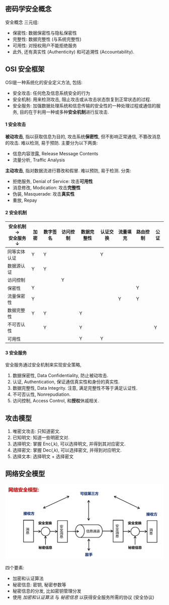 ## 密码学安全概念
安全概念 三元组:
- 保密性: 数据保密性与隐私保密性
- 完整性: 数据完整性 (与系统完整性)
- 可用性: 对授权用户不能拒绝服务
- 此外, 还有真实性 (Authenticity) 和可追溯性 (Accountability).

## OSI 安全框架

OSI是一种系统化的安全定义方法, 包括:

- 安全攻击: 任何危及信息系统安全的行为
- 安全机制: 用来检测攻击, 阻止攻击或从攻击状态恢复到正常状态的过程.
- 安全服务: 加强数据处理系统和信息传输的安全性的一种处理过程或通信的服务, 目的在于利用一种或多种**安全机制**进行反攻击.

#### 1 安全攻击

**被动攻击**, 指以获取信息为目的, 攻击系统**保密性**, 但不影响正常通信, 不篡改消息的攻击. 难以检测, 易于预防. 主要分为以下两类:
- 信息内容泄露, Release Message Contents
- 流量分析, Traffic Analysis

**主动攻击**, 指对数据流进行篡改和假冒. 难以预防, 易于检测. 分类:
- 拒绝服务, Denial of Service: 攻击**可用性**
- 消息修改, Modication: 攻击**完整性**
- 伪装, Masquerade: 攻击**真实性**
- 重放, Repay

#### 2 安全机制

| 安全机制 $\to$ <br> 安全服务 $\downarrow$ | 加密 | 数字签名 | 访问控制 | 数据完整性 | 认证交换 | 流量填充 | 路由控制 | 公证 |
| ----------------------------------------- | ---- | -------- | -------- | ---------- | -------- | -------- | -------- | ---- |
| 同等实体认证                              | Y    | Y        |          |            | Y        |          |          |      |
| 数据源认证                                | Y    | Y        |          |            |          |          |          |      |
| 访问控制                                  |      |          | Y        |            |          |          |          |      |
| 保密性                                    | Y    |          |          |            |          |          | Y        |      |
| 流量保密性                                | Y    |          |          |            |          | Y        | Y        |      |
| 数据完整性                                | Y    | Y        |          | Y          |          |          |          |      |
| 不可否认性                                |      | Y        |          | Y          |          |          |          | Y    |
| 可用性                                    |      |          |          | Y          | Y         |          |          |      |

#### 3 安全服务

安全服务通过安全机制来实现安全策略, 

1. 数据保密性, Data Confidentiality, 防止被动攻击.
2. 认证, Authentication, 保证通信真实性和身份的真实性.
3. 数据完整性, Data Integrity. 注意, 满足完整性不等于满足认证性.
4. 不可否认性, Nonrepudiation.
5. 访问控制, Access Control, 和**授权**休戚相关.

## 攻击模型

1. 唯密文攻击: 只知道密文.
2. 已知明文: 知道一些明密文对.
3. 选择明文: 掌握 Enc(,k), 可以选择明文, 并得到其对应密文.
4. 选择密文: 掌握 Dec(,k), 可以选择密文, 并得到对应明文.
5. 选择文本: 选择明文 + 选择密文

## 网络安全模型

![|500](../../attach/Pasted%20image%2020230611205541.png)

四个要素:
- 加密和认证算法
- 秘密信息: 密钥, 秘密参数等
- 秘密信息的分发, 比如密钥管理分发
- 使用 *加密和认证算法* 与 *秘密信息* 以获得安全服务所需的协议 (安全协议)